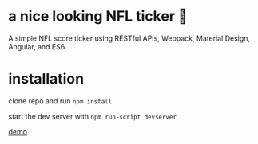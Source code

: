 # a nice looking NFL ticker :football:
A simple NFL score ticker using RESTful APIs, Webpack, Material Design, Angular, and ES6.

# installation
clone repo and run `npm install`

start the dev server with `npm run-script devserver`


 <a href="http://ianjadams.com/nfl-ticker">demo</a>
